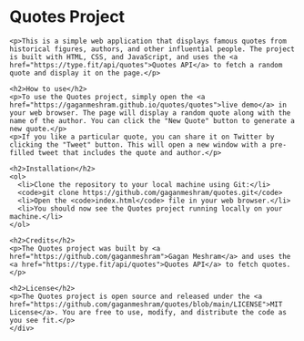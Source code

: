 <div>
<h1>Quotes Project</h1>

    <p>This is a simple web application that displays famous quotes from historical figures, authors, and other influential people. The project is built with HTML, CSS, and JavaScript, and uses the <a href="https://type.fit/api/quotes">Quotes API</a> to fetch a random quote and display it on the page.</p>
    
    <h2>How to use</h2>
    <p>To use the Quotes project, simply open the <a href="https://gaganmeshram.github.io/quotes/quotes">live demo</a> in your web browser. The page will display a random quote along with the name of the author. You can click the "New Quote" button to generate a new quote.</p>
    <p>If you like a particular quote, you can share it on Twitter by clicking the "Tweet" button. This will open a new window with a pre-filled tweet that includes the quote and author.</p>

    <h2>Installation</h2>
    <ol>
      <li>Clone the repository to your local machine using Git:</li>
      <code>git clone https://github.com/gaganmeshram/quotes.git</code>
      <li>Open the <code>index.html</code> file in your web browser.</li>
      <li>You should now see the Quotes project running locally on your machine.</li>
    </ol>

    <h2>Credits</h2>
    <p>The Quotes project was built by <a href="https://github.com/gaganmeshram">Gagan Meshram</a> and uses the <a href="https://type.fit/api/quotes">Quotes API</a> to fetch quotes.</p>

    <h2>License</h2>
    <p>The Quotes project is open source and released under the <a href="https://github.com/gaganmeshram/quotes/blob/main/LICENSE">MIT License</a>. You are free to use, modify, and distribute the code as you see fit.</p>
    </div>
